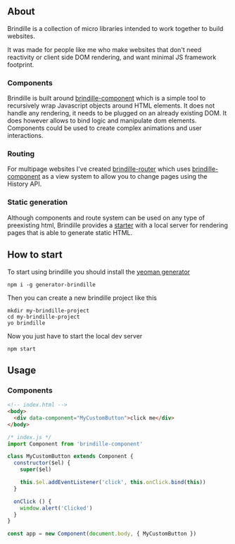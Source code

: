 ## About
Brindille is a collection of micro libraries intended to work together to build websites.

It was made for people like me who make websites that don't need reactivity or client side DOM rendering, and want minimal JS framework footprint.

### Components
Brindille is built around [brindille-component](https://github.com/brindille/brindille-component) which is a simple tool to recursively wrap Javascript objects around HTML elements. It does not handle any rendering, it needs to be plugged on an already existing DOM. It does however allows to bind logic and manipulate dom elements. Components could be used to create complex animations and user interactions.

### Routing
For multipage websites I've created [brindille-router](https://github.com/brindille/brindille-router) which uses [brindille-component](https://github.com/brindille/brindille-component) as a view system to allow you to change pages using the History API.

### Static generation
Although components and route system can be used on any type of preexisting html, Brindille provides a [starter](https://github.com/brindille/brindille-static) with a local server for rendering pages that is able to generate static HTML.

## How to start
To start using brindille you should install the [yeoman generator](https://github.com/brindille/generator-brindille)
```
npm i -g generator-brindille
```
Then you can create a new brindille project like this
```
mkdir my-brindille-project
cd my-brindille-project
yo brindille
```
Now you just have to start the local dev server
```
npm start
```

## Usage
### Components

```html
<!-- index.html -->
<body>
  <div data-component="MyCustomButton">click me</div>
</body>
```

```javascript
/* index.js */
import Component from 'brindille-component'

class MyCustomButton extends Component {
  constructor($el) {
    super($el)

    this.$el.addEventListener('click', this.onClick.bind(this))
  }

  onClick () {
    window.alert('Clicked')
  }
}

const app = new Component(document.body, { MyCustomButton })
```